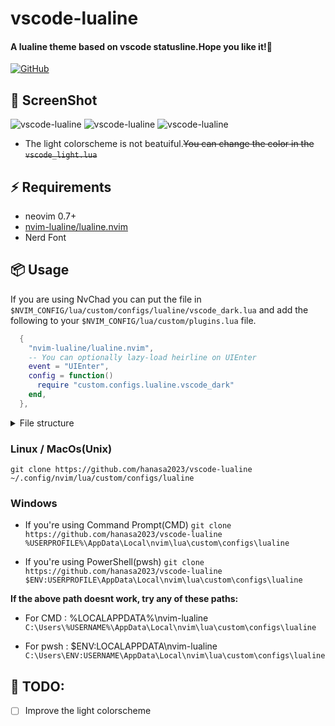 # vscode-lualine
#### A lualine theme based on vscode statusline.Hope you like it!🎉

[![GitHub](https://img.shields.io/github/license/hanasa2023/neovim-dotfile?style=for-the-badge)](https://github.com/hanasa2023/vscode-lualine?tab=MIT-1-ov-file)

## 📸 ScreenShot
![vscode-lualine](https://files.catbox.moe/zay5sy.png)
![vscode-lualine](https://files.catbox.moe/wn7qjs.png)
![vscode-lualine](https://files.catbox.moe/z2xayj.png)
- The light colorscheme is not beatuiful.~~You can change the color in the `vscode_light.lua`~~

## ⚡️ Requirements
- neovim 0.7+
- [nvim-lualine/lualine.nvim](https://github.com/nvim-lualine/lualine.nvim)
- Nerd Font

## 📦 Usage

If you are using NvChad you can put the file in `$NVIM_CONFIG/lua/custom/configs/lualine/vscode_dark.lua` and add the following to your `$NVIM_CONFIG/lua/custom/plugins.lua` file.
```lua { 5-7 }
  {
    "nvim-lualine/lualine.nvim",
    -- You can optionally lazy-load heirline on UIEnter
    event = "UIEnter",
    config = function()
      require "custom.configs.lualine.vscode_dark"
    end,
  },
```
<details>
    <summary>File structure</summary>
    
``` { 35, 23, 24}
.
├── init.lua
├── lazy-lock.json
├── LICENSE
├── lua
│   ├── core
│   │   ├── bootstrap.lua
│   │   ├── default_config.lua
│   │   ├── init.lua
│   │   ├── mappings.lua
│   │   └── utils.lua
│   ├── custom
│   │   ├── chadrc.lua
│   │   ├── configs
│   │   │   ├── conform.lua
│   │   │   ├── dropbar.lua
│   │   │   ├── hlchunk.lua
│   │   │   ├── lazygit.lua
│   │   │   ├── lspconfig.lua
│   │   │   ├── lualine
│   │   │   │   ├── default.lua
│   │   │   │   ├── evil_lualine.lua
│   │   │   │   ├── vscode_light.lua
│   │   │   │   └── vscode_dark.lua
│   │   │   ├── nvim-notify.lua
│   │   │   ├── nvim-scrollbar.lua
│   │   │   ├── nvim-ts-autotag.lua
│   │   │   ├── overrides.lua
│   │   │   ├── todo-comments.lua
│   │   │   ├── trouble.lua
│   │   │   └── wilder.lua
│   │   ├── highlights.lua
│   │   ├── init.lua
│   │   ├── mappings.lua
│   │   ├── nohup.out
│   │   ├── plugins.lua
│   │   └── README.md
│   └── plugins
│       ├── configs
│       │   ├── cmp.lua
│       │   ├── lazy_nvim.lua
│       │   ├── lspconfig.lua
│       │   ├── mason.lua
│       │   ├── nvimtree.lua
│       │   ├── others.lua
│       │   ├── telescope.lua
│       │   └── treesitter.lua
│       └── init.lua
├── README.md
└── README.ZH_CN.md
```
</details>

### Linux / MacOs(Unix)
```git clone https://github.com/hanasa2023/vscode-lualine ~/.config/nvim/lua/custom/configs/lualine```

### Windows
- If you're using Command Prompt(CMD)
```git clone https://github.com/hanasa2023/vscode-lualine %USERPROFILE%\AppData\Local\nvim\lua\custom\configs\lualine```

- If you're using PowerShell(pwsh)
```git clone https://github.com/hanasa2023/vscode-lualine $ENV:USERPROFILE\AppData\Local\nvim\lua\custom\configs\lualine```

**If the above path doesnt work, try any of these paths:**
- For CMD : %LOCALAPPDATA%\nvim-lualine
```C:\Users\%USERNAME%\AppData\Local\nvim\lua\custom\configs\lualine```

- For pwsh : $ENV:LOCALAPPDATA\nvim-lualine
```C:\Users\ENV:USERNAME\AppData\Local\nvim\lua\custom\configs\lualine```

## 🎨 TODO:
- [ ] Improve the light colorscheme
